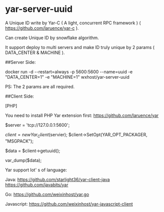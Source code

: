 # yar-server-uuid

A Unique ID write by Yar-C ( A light, concurrent RPC framework ) ( https://github.com/laruence/yar-c ).

Can create Unique ID by snowflake algorithm.

It support deploy to multi servers and make ID truly unique by 2 params ( DATA_CENTER & MACHINE ).

##Server Side:

docker run -d --restart=always -p 5600:5600 --name=uuid -e "DATA_CENTER=1" -e "MACHINE=1" wxhost/yar-server-uuid

PS: The 2 params are all required.

##Client Side:

[PHP]

You need to install PHP Yar extension first: https://github.com/laruence/yar

$server = 'tcp://127.0.0.1:5600';

$client = new Yar_Client($servier);
$client->SetOpt(YAR_OPT_PACKAGER, "MSGPACK");

$data = $client->getuuid();

var_dump($data);

Yar support lot' s of language:

Java:
https://github.com/starlight36/yar-client-java
https://github.com/javabits/yar

Go:
https://github.com/weixinhost/yar.go

Javascript:
https://github.com/weixinhost/yar-javascript-client
